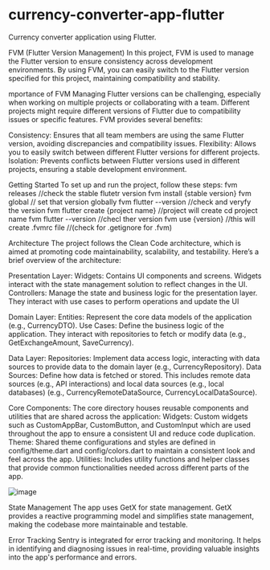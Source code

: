 # currency-converter-app-flutter
Currency converter application using Flutter.

FVM (Flutter Version Management)
In this project, FVM is used to manage the Flutter version to ensure consistency across development environments. By using FVM, you can easily switch to the Flutter version specified for this project, maintaining compatibility and stability.

mportance of FVM
Managing Flutter versions can be challenging, especially when working on multiple projects or collaborating with a team. Different projects might require different versions of Flutter due to compatibility issues or specific features. FVM provides several benefits:

Consistency: Ensures that all team members are using the same Flutter version, avoiding discrepancies and compatibility issues.
Flexibility: Allows you to easily switch between different Flutter versions for different projects.
Isolation: Prevents conflicts between Flutter versions used in different projects, ensuring a stable development environment.

Getting Started
To set up and run the project, follow these steps:
fvm releases //check the stable flutetr version
fvm install {stable version}
fvm global // set that version globally 
fvm flutter --version  //check and veryfy the version
fvm flutter create {project name} //project will create
cd project name
fvm flutter --version //checl ther version
fvm use {version} //this will create .fvmrc file 
//(check for .getignore for .fvm)

Architecture
The project follows the Clean Code architecture, which is aimed at promoting code maintainability, scalability, and testability. Here’s a brief overview of the architecture:

Presentation Layer:
Widgets: Contains UI components and screens. Widgets interact with the state management solution to reflect changes in the UI.
Controllers: Manage the state and business logic for the presentation layer. They interact with use cases to perform operations and update the UI

Domain Layer:
Entities: Represent the core data models of the application (e.g., CurrencyDTO).
Use Cases: Define the business logic of the application. They interact with repositories to fetch or modify data (e.g., GetExchangeAmount, SaveCurrency).

Data Layer:
Repositories: Implement data access logic, interacting with data sources to provide data to the domain layer (e.g., CurrencyRepository).
Data Sources: Define how data is fetched or stored. This includes remote data sources (e.g., API interactions) and local data sources (e.g., local databases) (e.g., CurrencyRemoteDataSource, CurrencyLocalDataSource).

Core Components:
The core directory houses reusable components and utilities that are shared across the application:
 Widgets: Custom widgets such as CustomAppBar, CustomButton, and CustomInput which are used throughout the app to ensure a consistent UI and reduce code duplication.
 Theme: Shared theme configurations and styles are defined in config/theme.dart and config/colors.dart to maintain a consistent look and feel across the app.
 Utilities: Includes utility functions and helper classes that provide common functionalities needed across different parts of the app.

![image](https://github.com/user-attachments/assets/9bc51718-d009-4cb1-becf-9e45bbcfb435)

State Management
The app uses GetX for state management. GetX provides a reactive programming model and simplifies state management, making the codebase more maintainable and testable.

Error Tracking
Sentry is integrated for error tracking and monitoring. It helps in identifying and diagnosing issues in real-time, providing valuable insights into the app's performance and errors.
